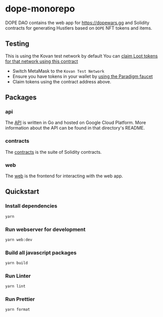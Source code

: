 # dope-monorepo     

DOPE DAO contains the web app for https://dopewars.gg and Solidity contracts for generating Hustlers based on `DOPE` NFT tokens and items.

## Testing

This is using the Kovan test network by default
You can [claim Loot tokens for that network using this contract](https://kovan.etherscan.io/address/0xd2761Ee62d8772343070A5dE02C436F788EdF60a#code)

* Switch MetaMask to the `Kovan Test Network`
* Ensure you have tokens in your wallet by [using the Paradigm faucet](https://faucet.paradigm.xyz/)
* Claim tokens using the contract address above.

## Packages

### api

The [API](packages/api) is written in Go and hosted on Google Cloud Platform. More information about the API can be found in that directory's README.

### contracts

The [contracts](packages/contracts) is the suite of Solidity contracts.

### web

The [web](packages/webapp) is the frontend for interacting with the web app.

## Quickstart

### Install dependencies

```sh
yarn
```

### Run webserver for development

```sh
yarn web:dev
```

### Build all javascript packages

```sh
yarn build
```

### Run Linter

```sh
yarn lint
```

### Run Prettier

```sh
yarn format
```
